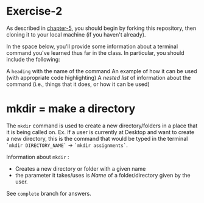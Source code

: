 # Exercise-2

As described in [chapter-5](https://info201-s17.github.io/book/introduction-to-git-and-github.html), you should begin by forking this repository, then cloning it to your local machine (if you haven't already).

In the space below, you'll provide some information about a terminal command you've learned thus far in the class. In particular, you should include the following:

A `heading` with the name of the command
An example of how it can be used (with appropriate code highlighting)
A _nested list_ of information about the command (i.e., things that it does, or how it can be used)

# mkdir  = make a directory 
The `mkdir` command is used to create a new directory/folders in a place that it is being called on. 
Ex. If a user is currently at Desktop and want to create a new directory, this is the command
 that would be typed in the terminal ``` `mkdir DIRECTORY_NAME` ``` -> ``` `mkdir assignments` ```. 

   Information about `mkdir` :
 * Creates a new directory or folder with a given name 
 * the parameter it takes/uses is _Name_ of a folder/directory given by the user. 

See `complete` branch for answers.

            


